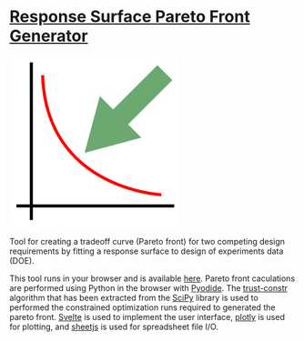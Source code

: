 # [Response Surface Pareto Front Generator](https://mgreminger.github.io/response-surface-pareto/)

<img src="images/logo.png" alt="logo" width="300" height="300">

Tool for creating a tradeoff curve (Pareto front) for two competing design requirements by fitting a response surface to design of experiments data (DOE). 

This tool runs in your browser and is available [here](https://mgreminger.github.io/response-surface-pareto/). Pareto front caculations are performed using Python in the browser with [Pyodide](https://github.com/iodide-project/pyodide). The [trust-constr](https://github.com/mgreminger/trust-constr) algorithm that has been extracted from the [SciPy](https://www.scipy.org/) library is used to performed the constrained optimization runs required to generated the pareto front. [Svelte](https://svelte.dev/) is used to implement the user interface, [plotly](https://plotly.com/javascript/) is used for plotting, and [sheetjs](https://github.com/SheetJS/sheetjs) is used for spreadsheet file I/O. 
